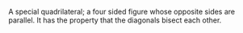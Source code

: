 A special quadrilateral; a four sided figure whose opposite sides are
parallel. It has the property that the diagonals bisect each other.
